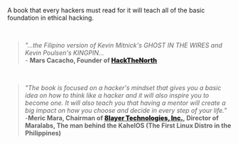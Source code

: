  <p class="text-left">
         A book that every hackers must read for it will teach all of the basic foundation in ethical hacking.
        </p>
        <br>
       <blockquote class="text-left">
          <em>"...the Filipino version of Kevin Mitnick's GHOST IN THE WIRES and Kevin Poulsen's KINGPIN...<br></em>
          - <strong>Mars Cacacho, Founder of <a href="http://www.hackthenorth.ph/home.php" style="font-weight: 900;" target="_blank">HackTheNorth</a></strong>
        </blockquote>
        <br>
        <blockquote class="text-left">
          <em> "The book is focused on a hacker's mindset that gives you a
                basic idea on how to think like a hacker and it will also
                inspire you to become one. It will also teach you that having
                a mentor will create a big impact on how you choose and
                decide in every step of your life."<br></em>
           -<strong>Meric Mara, Chairman of <a href="http://8layertech.com/" style="font-weight: 900;" target="_blank">8layer Technologies, Inc.</a>, Director of Maralabs, The man
            behind the KahelOS (The First Linux Distro in the Philippines)</strong>
        </blockquote>
